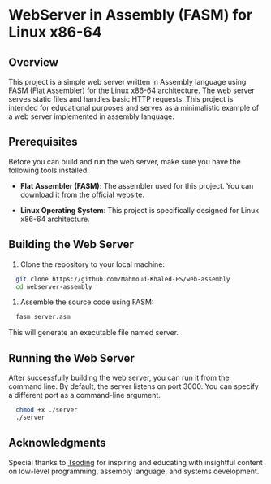 # WebServer in Assembly (FASM) for Linux x86-64

## Overview

This project is a simple web server written in Assembly language using FASM (Flat Assembler) for the Linux x86-64 architecture. The web server serves static files and handles basic HTTP requests. This project is intended for educational purposes and serves as a minimalistic example of a web server implemented in assembly language.

## Prerequisites

Before you can build and run the web server, make sure you have the following tools installed:

- **Flat Assembler (FASM)**: The assembler used for this project. You can download it from the [official website](https://flatassembler.net/).

- **Linux Operating System**: This project is specifically designed for Linux x86-64 architecture.

## Building the Web Server

1. Clone the repository to your local machine:

```bash
  git clone https://github.com/Mahmoud-Khaled-FS/web-assembly
  cd webserver-assembly
```

1. Assemble the source code using FASM:

```bash
  fasm server.asm
```

This will generate an executable file named server.

## Running the Web Server

After successfully building the web server, you can run it from the command line. By default, the server listens on port 3000. You can specify a different port as a command-line argument.

```bash
  chmod +x ./server
  ./server
```

## Acknowledgments

Special thanks to [Tsoding](https://www.youtube.com/@TsodingDaily) for inspiring and educating with insightful content on low-level programming, assembly language, and systems development.
